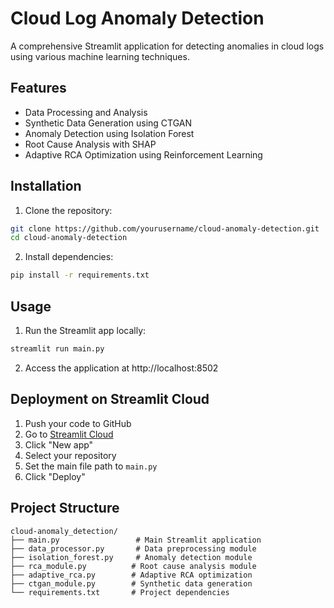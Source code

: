 # Cloud Log Anomaly Detection

A comprehensive Streamlit application for detecting anomalies in cloud logs using various machine learning techniques.

## Features

- Data Processing and Analysis
- Synthetic Data Generation using CTGAN
- Anomaly Detection using Isolation Forest
- Root Cause Analysis with SHAP
- Adaptive RCA Optimization using Reinforcement Learning

## Installation

1. Clone the repository:
```bash
git clone https://github.com/yourusername/cloud-anomaly-detection.git
cd cloud-anomaly-detection
```

2. Install dependencies:
```bash
pip install -r requirements.txt
```

## Usage

1. Run the Streamlit app locally:
```bash
streamlit run main.py
```

2. Access the application at http://localhost:8502

## Deployment on Streamlit Cloud

1. Push your code to GitHub
2. Go to [Streamlit Cloud](https://share.streamlit.io/)
3. Click "New app"
4. Select your repository
5. Set the main file path to `main.py`
6. Click "Deploy"

## Project Structure

```
cloud-anomaly_detection/
├── main.py                 # Main Streamlit application
├── data_processor.py       # Data preprocessing module
├── isolation_forest.py     # Anomaly detection module
├── rca_module.py          # Root cause analysis module
├── adaptive_rca.py        # Adaptive RCA optimization
├── ctgan_module.py        # Synthetic data generation
└── requirements.txt       # Project dependencies
```
